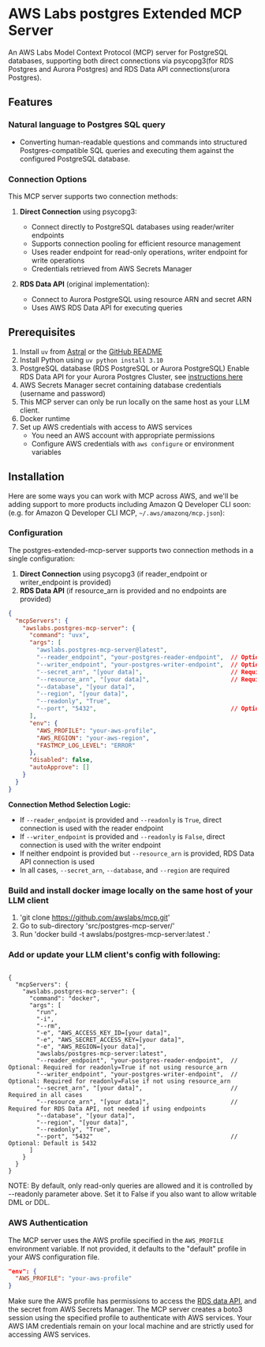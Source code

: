 # AWS Labs postgres Extended MCP Server

An AWS Labs Model Context Protocol (MCP) server for PostgreSQL databases, supporting both direct connections via psycopg3(for RDS Postgres and Aurora Postgres) and RDS Data API connections(urora Postgres).

## Features

### Natural language to Postgres SQL query

- Converting human-readable questions and commands into structured Postgres-compatible SQL queries and executing them against the configured PostgreSQL database.

### Connection Options

This MCP server supports two connection methods:

1. **Direct Connection** using psycopg3:
   - Connect directly to PostgreSQL databases using reader/writer endpoints
   - Supports connection pooling for efficient resource management
   - Uses reader endpoint for read-only operations, writer endpoint for write operations
   - Credentials retrieved from AWS Secrets Manager

2. **RDS Data API** (original implementation):
   - Connect to Aurora PostgreSQL using resource ARN and secret ARN
   - Uses AWS RDS Data API for executing queries

## Prerequisites

1. Install `uv` from [Astral](https://docs.astral.sh/uv/getting-started/installation/) or the [GitHub README](https://github.com/astral-sh/uv#installation)
2. Install Python using `uv python install 3.10`
3. PostgreSQL database (RDS PostgreSQL or Aurora PostgreSQL) Enable RDS Data API for your Aurora Postgres Cluster, see [instructions here](https://docs.aws.amazon.com/AmazonRDS/latest/AuroraUserGuide/data-api.html)
4. AWS Secrets Manager secret containing database credentials (username and password)
5. This MCP server can only be run locally on the same host as your LLM client.
6. Docker runtime
7. Set up AWS credentials with access to AWS services
   - You need an AWS account with appropriate permissions
   - Configure AWS credentials with `aws configure` or environment variables

## Installation

Here are some ways you can work with MCP across AWS, and we'll be adding support to more products including Amazon Q Developer CLI soon: (e.g. for Amazon Q Developer CLI MCP, `~/.aws/amazonq/mcp.json`):

### Configuration

The postgres-extended-mcp-server supports two connection methods in a single configuration:

1. **Direct Connection** using psycopg3 (if reader_endpoint or writer_endpoint is provided)
2. **RDS Data API** (if resource_arn is provided and no endpoints are provided)

```json
{
  "mcpServers": {
    "awslabs.postgres-mcp-server": {
      "command": "uvx",
      "args": [
        "awslabs.postgres-mcp-server@latest",
        "--reader_endpoint", "your-postgres-reader-endpoint",  // Optional: Required for readonly=True if not using resource_arn
        "--writer_endpoint", "your-postgres-writer-endpoint",  // Optional: Required for readonly=False if not using resource_arn
        "--secret_arn", "[your data]",                         // Required in all cases
        "--resource_arn", "[your data]",                       // Required for RDS Data API, not needed if using endpoints
        "--database", "[your data]",
        "--region", "[your data]",
        "--readonly", "True",
        "--port", "5432",                                      // Optional: Default is 5432
      ],
      "env": {
        "AWS_PROFILE": "your-aws-profile",
        "AWS_REGION": "your-aws-region",
        "FASTMCP_LOG_LEVEL": "ERROR"
      },
      "disabled": false,
      "autoApprove": []
    }
  }
}
```

**Connection Method Selection Logic:**
- If `--reader_endpoint` is provided and `--readonly` is `True`, direct connection is used with the reader endpoint
- If `--writer_endpoint` is provided and `--readonly` is `False`, direct connection is used with the writer endpoint
- If neither endpoint is provided but `--resource_arn` is provided, RDS Data API connection is used
- In all cases, `--secret_arn`, `--database`, and `--region` are required

### Build and install docker image locally on the same host of your LLM client

1. 'git clone https://github.com/awslabs/mcp.git'
2. Go to sub-directory 'src/postgres-mcp-server/'
3. Run 'docker build -t awslabs/postgres-mcp-server:latest .'

### Add or update your LLM client's config with following:
<pre><code>
{
  "mcpServers": {
    "awslabs.postgres-mcp-server": {
      "command": "docker",
      "args": [
        "run",
        "-i",
        "--rm",
        "-e", "AWS_ACCESS_KEY_ID=[your data]",
        "-e", "AWS_SECRET_ACCESS_KEY=[your data]",
        "-e", "AWS_REGION=[your data]",
        "awslabs/postgres-mcp-server:latest",
        "--reader_endpoint", "your-postgres-reader-endpoint",  // Optional: Required for readonly=True if not using resource_arn
        "--writer_endpoint", "your-postgres-writer-endpoint",  // Optional: Required for readonly=False if not using resource_arn
        "--secret_arn", "[your data]",                         // Required in all cases
        "--resource_arn", "[your data]",                       // Required for RDS Data API, not needed if using endpoints
        "--database", "[your data]",
        "--region", "[your data]",
        "--readonly", "True",
        "--port", "5432"                                       // Optional: Default is 5432
      ]
    }
  }
}
</code></pre>

NOTE: By default, only read-only queries are allowed and it is controlled by --readonly parameter above. Set it to False if you also want to allow writable DML or DDL.

### AWS Authentication

The MCP server uses the AWS profile specified in the `AWS_PROFILE` environment variable. If not provided, it defaults to the "default" profile in your AWS configuration file.

```json
"env": {
  "AWS_PROFILE": "your-aws-profile"
}
```

Make sure the AWS profile has permissions to access the [RDS data API](https://docs.aws.amazon.com/AmazonRDS/latest/AuroraUserGuide/data-api.html#data-api.access), and the secret from AWS Secrets Manager. The MCP server creates a boto3 session using the specified profile to authenticate with AWS services. Your AWS IAM credentials remain on your local machine and are strictly used for accessing AWS services.
